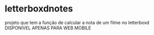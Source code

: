 # letterboxdnotes
projeto que tem a função de calcular a nota de um filme no letterboxd DISPONIVEL APENAS PARA WEB MOBILE
